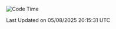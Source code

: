 <!--START_SECTION:waka-->
![Code Time](http://img.shields.io/badge/Code%20Time-5%2C270%20hrs%2010%20mins-blue)


 Last Updated on 05/08/2025 20:15:31 UTC
<!--END_SECTION:waka-->
